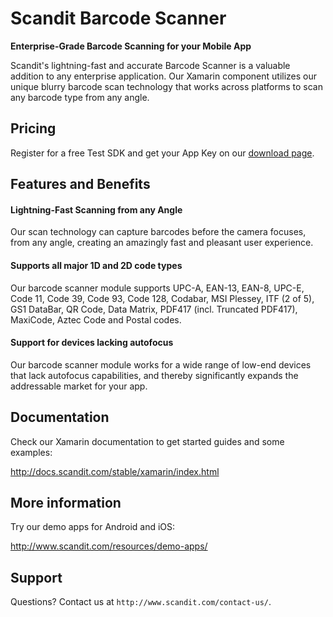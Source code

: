 Scandit Barcode Scanner
=======================

**Enterprise-Grade Barcode Scanning for your Mobile App**

Scandit's lightning-fast and accurate Barcode Scanner is a valuable addition to any enterprise application. Our Xamarin component utilizes our unique blurry barcode scan technology that works across platforms to scan any barcode type from any angle.  

Pricing
-------

Register for a free Test SDK and get your App Key on our [download page](https://ssl.scandit.com/account/customers/new?p=test).


Features and Benefits
---------------------

#### Lightning-Fast Scanning from any Angle

Our scan technology can capture barcodes before the camera focuses, from any angle, creating an amazingly fast and pleasant user experience.

#### Supports all major 1D and 2D code types

Our barcode scanner module supports UPC-A, EAN-13, EAN-8, UPC-E, Code 11, Code 39, Code 93, Code 128, Codabar, MSI Plessey, ITF (2 of 5), GS1 DataBar, QR Code, Data Matrix, PDF417 (incl. Truncated PDF417), MaxiCode, Aztec Code and Postal codes.

#### Support for devices lacking autofocus

Our barcode scanner module works for a wide range of low-end devices that lack autofocus capabilities, and thereby significantly expands the addressable market for your app.

Documentation
-------

Check our Xamarin documentation to get started guides and some examples: 

http://docs.scandit.com/stable/xamarin/index.html


More information
----------------

Try our demo apps for Android and iOS: 

http://www.scandit.com/resources/demo-apps/



Support
-------

Questions? Contact us at `http://www.scandit.com/contact-us/`.



